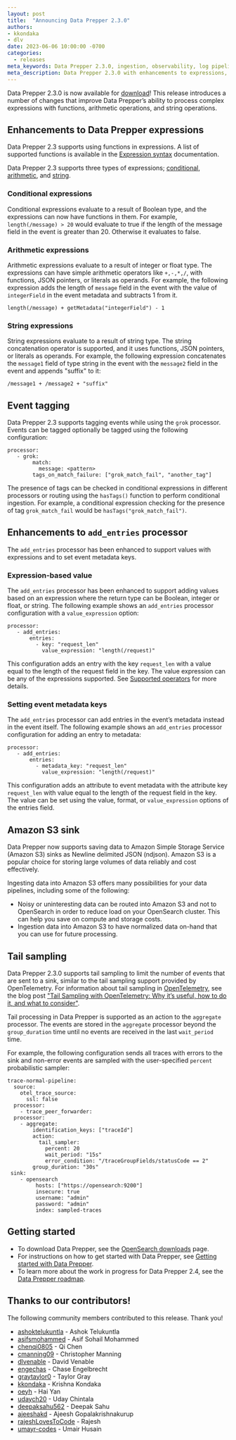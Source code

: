 ```yaml
---
layout: post
title:  "Announcing Data Prepper 2.3.0"
authors:
- kkondaka
- dlv
date: 2023-06-06 10:00:00 -0700
categories:
  - releases
meta_keywords: Data Prepper 2.3.0, ingestion, observability, log pipelines
meta_description: Data Prepper 2.3.0 with enhancements to expressions, event tagging, enhancements to add_entries processor, s3 sink and tail sampling processor
---
```


Data Prepper 2.3.0 is now available for [download](https://opensearch.org/downloads.html#data-prepper)!
This release introduces a number of changes that improve Data Prepper’s ability to process complex expressions with functions, arithmetic operations, and string operations.

## Enhancements to Data Prepper expressions

Data Prepper 2.3 supports using functions in expressions. A list of supported functions is available in the [Expression syntax](https://opensearch.org/docs/latest/data-prepper/pipelines/expression-syntax/) documentation.

Data Prepper 2.3 supports three types of expressions; [conditional](#conditional-expressions), [arithmetic](#arithmetic-expressions), and [string](#string-expressions).

### Conditional expressions

 Conditional expressions evaluate to a result of Boolean type, and the expressions can now have functions in them. For example, `length(/message) > 20` would evaluate to true if the length of the message field in the event is greater than 20. Otherwise it evaluates to false.

### Arithmetic expressions

Arithmetic expressions evaluate to a result of integer or float type. The expressions can have simple arithmetic operators like `+,-,*,/`, with functions, JSON pointers, or literals as operands. For example, the following expression adds the length of `message` field in the event with the value of `integerField` in the event metadata and subtracts 1 from it.

```
length(/message) + getMetadata("integerField") - 1
```

### String expressions

String expressions evaluate to a result of string type. The string concatenation operator is supported, and it uses functions, JSON pointers, or literals as operands. For example, the following expression concatenates the `message1` field of type string in the event with the `message2` field in the event and appends "suffix" to it:

```
/message1 + /message2 + "suffix"
```

## Event tagging

Data Prepper 2.3 supports tagging events while using the `grok` processor. Events can be tagged optionally be tagged using the following configuration:

```
processor:
   - grok:
        match:
          message: <pattern>
        tags_on_match_failure: ["grok_match_fail", "another_tag"]
```

The presence of tags can be checked in conditional expressions in different processors or routing using the `hasTags()` function to perform conditional ingestion. For example, a conditional expression checking for the presence of tag `grok_match_fail` would be `hasTags("grok_match_fail")`.

## Enhancements to `add_entries` processor

The `add_entries` processor has been enhanced to support values with expressions and to set event metadata keys.

### Expression-based value

The `add_entries` processor has been enhanced to support adding values based on an expression where the return type can be Boolean, integer or float, or string. The following example shows an `add_entries` processor configuration with a `value_expression` option:

```
processor:
   - add_entries:
       entries:
         - key: "request_len"
           value_expression: "length(/request)"
```

This configuration adds an entry with the key `request_len` with a value equal to the length of the request field in the key. The value expression can be any of the expressions supported. See [Supported operators](https://github.com/opensearch-project/data-prepper/blob/main/docs/expression_syntax.md) for more details.

### Setting event metadata keys

The `add_entries` processor can add entries in the event’s metadata instead in the event itself. The following example shows an `add_entries` processor configuration for adding an entry to metadata:

```
processor:
   - add_entries:
       entries:
         - metadata_key: "request_len"
           value_expression: "length(/request)"
```
This configuration adds an attribute to event metadata with the attribute key `request_len` with value equal to the length of the request field in the key. The value can be set using the value, format, or `value_expression` options of the entries field.


## Amazon S3 sink

Data Prepper now supports saving data to Amazon Simple Storage Service (Amazon S3) sinks as Newline delimited JSON (ndjson). Amazon S3 is a popular choice for storing large volumes of data reliably and cost effectively.

Ingesting data into Amazon S3 offers many possibilities for your data pipelines, including some of the following:

* Noisy or uninteresting data can be routed into Amazon S3 and not to OpenSearch in order to reduce load on your OpenSearch cluster. This can help you save on compute and storage costs.
* Ingestion data into Amazon S3 to have normalized data on-hand that you can use for future processing.


## Tail sampling

Data Prepper 2.3.0 supports tail sampling to limit the number of events that are sent to a sink, similar to the tail sampling support provided by OpenTelemetry. For information about tail sampling in [OpenTelemetry](https://opentelemetry.io), see the blog post ["Tail Sampling with OpenTelemetry: Why it’s useful, how to do it, and what to consider"](https://opentelemetry.io/blog/2022/tail-sampling/).

Tail processing in Data Prepper is supported as an action to the `aggregate` processor. The events are stored in the `aggregate` processor beyond the `group_duration` time until no events are received in the last `wait_period` time.

For example, the following configuration sends all traces with errors to the sink and non-error events are sampled with the user-specified `percent` probabilistic sampler:

```
trace-normal-pipeline:
  source:
    otel_trace_source:
      ssl: false
  processor:
    - trace_peer_forwarder:
  processor:
    - aggregate:
        identification_keys: ["traceId"]
        action:
          tail_sampler:
            percent: 20
            wait_period: "15s"
            error_condition: "/traceGroupFields/statusCode == 2"
        group_duration: "30s"
 sink:
    - opensearch
         hosts: ["https://opensearch:9200"]
         insecure: true
         username: "admin"
         password: "admin"
         index: sampled-traces

```

## Getting started

* To download Data Prepper, see the [OpenSearch downloads](https://opensearch.org/downloads.html) page.
* For instructions on how to get started with Data Prepper, see [Getting started with Data Prepper](https://opensearch.org/docs/latest/data-prepper/getting-started/).
* To learn more about the work in progress for Data Prepper 2.4, see the [Data Prepper roadmap](https://github.com/opensearch-project/data-prepper/projects/1).


## Thanks to our contributors!

The following community members contributed to this release. Thank you!

* [ashoktelukuntla](https://github.com/ashoktelukuntla) - Ashok Telukuntla
* [asifsmohammed](https://github.com/asifsmohammed) - Asif Sohail Mohammed
* [chenqi0805](https://github.com/chenqi0805) - Qi Chen
* [cmanning09](https://github.com/cmanning09) - Christopher Manning
* [dlvenable](https://github.com/dlvenable) - David Venable
* [engechas](https://github.com/engechas) - Chase Engelbrecht
* [graytaylor0](https://github.com/graytaylor0) - Taylor Gray
* [kkondaka](https://github.com/kkondaka) - Krishna Kondaka
* [oeyh](https://github.com/oeyh) - Hai Yan
* [udaych20](https://github.com/udaych20) - Uday Chintala
* [deepaksahu562](https://github.com/deepaksahu562) - Deepak Sahu
* [ajeeshakd](https://github.com/ajeeshakd) - Ajeesh Gopalakrishnakurup
* [rajeshLovesToCode](https://github.com/rajeshLovesToCode) - Rajesh
* [umayr-codes](https://github.com/umayr-codes) - Umair Husain
